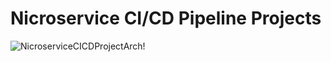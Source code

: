 # Nicroservice CI/CD Pipeline Projects

![NicroserviceCICDProjectArch!](https://lucid.app/publicSegments/view/5916b252-1630-4d49-965b-00c8ec49869d/image.png) 
